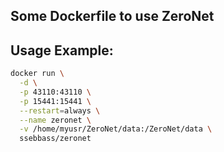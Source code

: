 ## Some Dockerfile to use ZeroNet

## Usage Example:
```sh
docker run \
  -d \
  -p 43110:43110 \
  -p 15441:15441 \
  --restart=always \
  --name zeronet \
  -v /home/myusr/ZeroNet/data:/ZeroNet/data \
  ssebbass/zeronet
```
